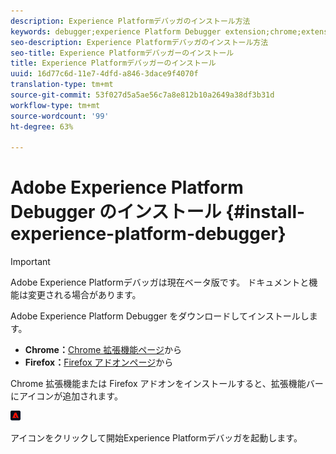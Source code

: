```yaml
---
description: Experience Platformデバッガのインストール方法
keywords: debugger;experience Platform Debugger extension;chrome;extension;install
seo-description: Experience Platformデバッガのインストール方法
seo-title: Experience Platformデバッガーのインストール
title: Experience Platformデバッガーのインストール
uuid: 16d77c6d-11e7-4dfd-a846-3dace9f4070f
translation-type: tm+mt
source-git-commit: 53f027d5a5ae56c7a8e812b10a2649a38df3b31d
workflow-type: tm+mt
source-wordcount: '99'
ht-degree: 63%

---
```



# Adobe Experience Platform Debugger のインストール {#install-experience-platform-debugger}

>[!IMPORTANT]
>
>Adobe Experience Platformデバッガは現在ベータ版です。 ドキュメントと機能は変更される場合があります。

Adobe Experience Platform Debugger をダウンロードしてインストールします。

* **Chrome：**[Chrome 拡張機能ページ](https://chrome.google.com/webstore/detail/adobe-experience-cloud-de/ocdmogmohccmeicdhlhhgepeaijenapj)から
* **Firefox：**[Firefox アドオンページ](https://addons.mozilla.org/ja/firefox/addon/adobe-experience-platform-dbg/)から

Chrome 拡張機能または Firefox アドオンをインストールすると、拡張機能バーにアイコンが追加されます。

![](assets/start-icon.jpg)

アイコンをクリックして開始Experience Platformデバッガを起動します。

